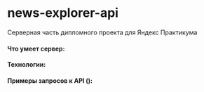 # news-explorer-api
Серверная часть дипломного проекта для Яндекс Практикума

#### Что умеет сервер:

#### Технологии:

#### Примеры запросов к API ():
